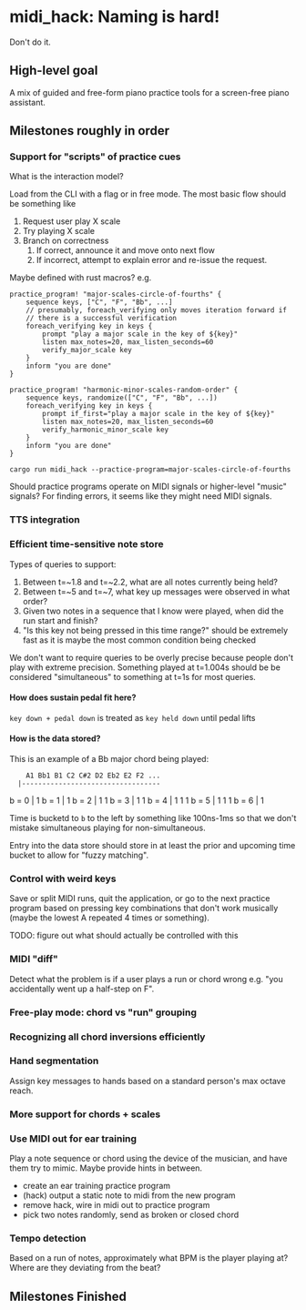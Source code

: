 # midi_hack: Naming is hard!

Don't do it.

## High-level goal

A mix of guided and free-form piano practice tools for a screen-free piano assistant.

## Milestones roughly in order

### Support for "scripts" of practice cues
What is the interaction model? 

Load from the CLI with a flag or in free mode. The most basic flow should be something like

1. Request user play X scale
1. Try playing X scale
1. Branch on correctness
    1. If correct, announce it and move onto next flow
    1. If incorrect, attempt to explain error and re-issue the request.

Maybe defined with rust macros? e.g.

```
practice_program! "major-scales-circle-of-fourths" {
    sequence keys, ["C", "F", "Bb", ...]
    // presumably, foreach_verifying only moves iteration forward if
    // there is a successful verification
    foreach_verifying key in keys { 
        prompt "play a major scale in the key of ${key}"
        listen max_notes=20, max_listen_seconds=60
        verify_major_scale key
    }
    inform "you are done"
}

practice_program! "harmonic-minor-scales-random-order" {
    sequence keys, randomize(["C", "F", "Bb", ...])
    foreach_verifying key in keys { 
        prompt if_first="play a major scale in the key of ${key}"
        listen max_notes=20, max_listen_seconds=60
        verify_harmonic_minor_scale key
    }
    inform "you are done"
}
```

`cargo run midi_hack --practice-program=major-scales-circle-of-fourths`

Should practice programs operate on MIDI signals or higher-level "music" signals?
For finding errors, it seems like they might need MIDI signals.

### TTS integration

### Efficient time-sensitive note store
Types of queries to support:

1. Between t=~1.8 and t=~2.2, what are all notes currently being held?
1. Between t=~5 and t=~7, what key up messages were observed in what order?
1. Given two notes in a sequence that I know were played, when did the run start and finish?
1. "Is this key not being pressed in this time range?" should be extremely fast as it is maybe the most common condition being checked
 
We don't want to require queries to be overly precise because people don't
play with extreme precision. Something played at t=1.004s should be be considered
"simultaneous" to something at t=1s for most queries.

#### How does sustain pedal fit here?
`key down + pedal down` is treated as `key held down` until pedal lifts

#### How is the data stored?

This is an example of a Bb major chord being played:

        A1 Bb1 B1 C2 C#2 D2 Eb2 E2 F2 ...
      |----------------------------------
b = 0 |    1 
b = 1 |    1 
b = 2 |    1             1
b = 3 |    1             1
b = 4 |    1             1          1
b = 5 |    1             1          1
b = 6 |                             1 

Time is bucketd to `b` to the left by something like 100ns-1ms so that we
don't mistake simultaneous playing for non-simultaneous.

Entry into the data store should store in at least the prior and upcoming time bucket
to allow for "fuzzy matching".

### Control with weird keys

Save or split MIDI runs, quit the application, or go to the next practice program
based on pressing key combinations that don't work musically (maybe the lowest A
repeated 4 times or something).

TODO: figure out what should actually be controlled with this

### MIDI "diff"
Detect what the problem is if a user plays a run or chord wrong e.g. "you accidentally
went up a half-step on F".

### Free-play mode: chord vs "run" grouping

### Recognizing all chord inversions efficiently

### Hand segmentation
Assign key messages to hands based on a standard person's max octave reach.

### More support for chords + scales

### Use MIDI out for ear training
Play a note sequence or chord using the device of the musician, and have them
try to mimic. Maybe provide hints in between.

- create an ear training practice program
- (hack) output a static note to midi from the new program
- remove hack, wire in midi out to practice program
- pick two notes randomly, send as broken or closed chord


### Tempo detection
Based on a run of notes, approximately what BPM is the player playing at? Where
are they deviating from the beat?

## Milestones Finished
